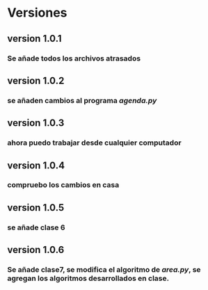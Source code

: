 # Versiones
## version 1.0.1
### Se añade todos los archivos atrasados
## version 1.0.2
### se añaden cambios al programa *agenda.py*
## version 1.0.3
### ahora puedo trabajar desde cualquier computador
## version 1.0.4
### compruebo los cambios en casa
## version 1.0.5
### se añade clase 6
## version 1.0.6
### Se añade clase7, se modifica el algoritmo de *area.py*, se agregan los algoritmos desarrollados en clase.
